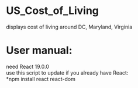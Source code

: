 # US_Cost_of_Living
displays cost of living around DC, Maryland, Virginia

# User manual: 
need React 19.0.0 <br>
use this script to update if you already have React: <br>
*npm install react react-dom
